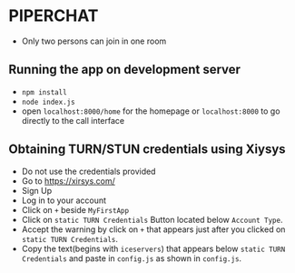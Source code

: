# PIPERCHAT
* Only two persons can join in one room
## Running the app on development server
* `npm install`
* `node index.js`
* open `localhost:8000/home` for the homepage or `localhost:8000` to go directly to the call interface

## Obtaining TURN/STUN credentials using Xiysys
* Do not use the credentials provided
* Go to https://xirsys.com/
* Sign Up 
* Log in to your account
* Click on `+` beside `MyFirstApp`
* Click on `static TURN Credentials` Button located below `Account Type`.
* Accept the warning by click on `+` that appears just after you clicked on `static TURN Credentials`.
* Copy the text(begins with `iceservers`) that appears below `static TURN Credentials`  and paste in `config.js` as shown in `config.js`.
